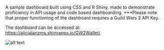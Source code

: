 A sample dashboard built using CSS and R Shiny, made to demonstrate proficiency in API usage and code based dashboarding.
***Please note that proper functioning of the dashboard requires a Guild Wars 2 API Key.

The dashboard can be accessed at: https://alicialanzms.shinyapps.io/GW2Wallet/

![alt text]([https://github.com/adam-p/markdown-here/raw/master/src/common/images/icon48.png](https://github.com/alicialanzms/GW2Wealth/blob/main/Dashboard%20Function.png))

